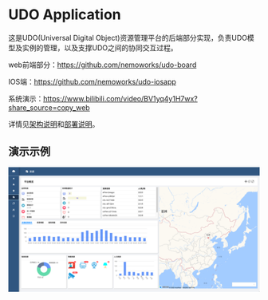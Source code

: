 # UDO Application

这是UDO(Universal Digital Object)资源管理平台的后端部分实现，负责UDO模型及实例的管理，以及支撑UDO之间的协同交互过程。

web前端部分：https://github.com/nemoworks/udo-board 

IOS端：https://github.com/nemoworks/udo-iosapp

系统演示：https://www.bilibili.com/video/BV1yq4y1H7wx?share_source=copy_web

详情见[架构说明](docs/架构说明.md)和[部署说明](docs/部署说明.md)。

## 演示示例
![](docs/images/UDO.png)
